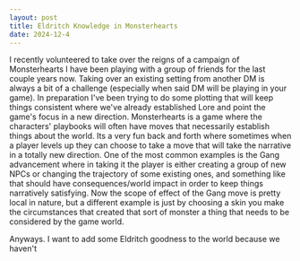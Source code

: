 ```yaml
---
layout: post
title: Eldritch Knowledge in Monsterhearts
date: 2024-12-4
---
```

I recently volunteered to take over the reigns of a campaign of Monsterhearts I have been playing with a group of friends for the last couple years now. Taking over an existing setting from another DM is always a bit of a challenge (especially when said DM will be playing in your game). In preparation I've been trying to do some plotting that will keep things consistent where we've already established Lore and point the game's focus in a new direction. Monsterhearts is a game where the characters' playbooks will often have moves that necessarily establish things about the world. Its a very fun back and forth where sometimes when a player levels up they can choose to take a move that will take the narrative in a totally new direction. One of the most common examples is the Gang advancement where in taking it the player is either creating a group of new NPCs or changing the trajectory of some existing ones, and something like that should have consequences/world impact in order to keep things narratively satisfying. Now the scope of effect of the Gang move is pretty local in nature, but a different example is just by choosing a skin you make the circumstances that created that sort of monster a thing that needs to be considered by the game world. 


Anyways. I want to add some Eldritch goodness to the world because we haven't